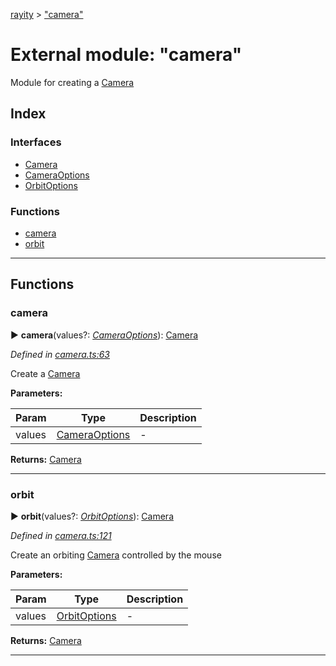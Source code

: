 [rayity](../README.md) > ["camera"](../modules/_camera_.md)



# External module: "camera"


Module for creating a [Camera](../interfaces/_camera_.camera.md)

## Index

### Interfaces

* [Camera](../interfaces/_camera_.camera.md)
* [CameraOptions](../interfaces/_camera_.cameraoptions.md)
* [OrbitOptions](../interfaces/_camera_.orbitoptions.md)


### Functions

* [camera](_camera_.md#camera-1)
* [orbit](_camera_.md#orbit)



---
## Functions
<a id="camera-1"></a>

###  camera

► **camera**(values?: *[CameraOptions](../interfaces/_camera_.cameraoptions.md)*): [Camera](../interfaces/_camera_.camera.md)




*Defined in [camera.ts:63](https://github.com/gribbet/rayity/blob/b9938d8/src/camera.ts#L63)*



Create a [Camera](../interfaces/_camera_.camera.md)


**Parameters:**

| Param | Type | Description |
| ------ | ------ | ------ |
| values | [CameraOptions](../interfaces/_camera_.cameraoptions.md)   |  - |





**Returns:** [Camera](../interfaces/_camera_.camera.md)





___

<a id="orbit"></a>

###  orbit

► **orbit**(values?: *[OrbitOptions](../interfaces/_camera_.orbitoptions.md)*): [Camera](../interfaces/_camera_.camera.md)




*Defined in [camera.ts:121](https://github.com/gribbet/rayity/blob/b9938d8/src/camera.ts#L121)*



Create an orbiting [Camera](../interfaces/_camera_.camera.md) controlled by the mouse


**Parameters:**

| Param | Type | Description |
| ------ | ------ | ------ |
| values | [OrbitOptions](../interfaces/_camera_.orbitoptions.md)   |  - |





**Returns:** [Camera](../interfaces/_camera_.camera.md)





___


